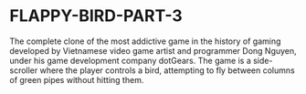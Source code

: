 # FLAPPY-BIRD-PART-3

The complete clone of the most addictive game in the history of gaming developed by Vietnamese video game artist and programmer Dong Nguyen, under his game development company dotGears. The game is a side-scroller where the player controls a bird, attempting to fly between columns of green pipes without hitting them.
